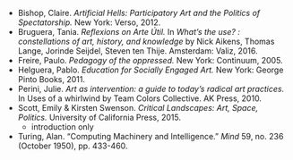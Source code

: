- Bishop, Claire. *Artificial Hells: Participatory Art and the Politics of Spectatorship.* New York: Verso, 2012.
- Bruguera, Tania. *Reflexions on Arte Útil.* In *What’s the use? : constellations of art, history, and knowledge* by Nick Aikens, Thomas Lange, Jorinde Seijdel, Steven ten Thije. Amsterdam: Valiz, 2016.
- Freire, Paulo. *Pedagogy of the oppressed.* New York: Continuum, 2005.
- Helguera, Pablo. *Education for Socially Engaged Art.* New York: George Pinto Books, 2011.
- Perini, Julie. *Art as intervention: a guide to today’s radical art practices.* In Uses of a whirlwind by Team Colors Collective. AK Press, 2010.
- Scott, Emily & Kirsten Swenson. *Critical Landscapes: Art, Space, Politics.* University of California Press, 2015. 
    - introduction only
- Turing, Alan. “Computing Machinery and Intelligence.” *Mind* 59, no. 236 (October 1950), pp. 433-460.

